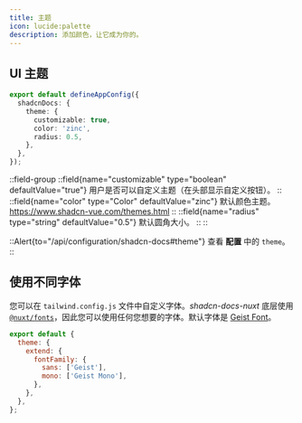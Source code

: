 ```yaml
---
title: 主题
icon: lucide:palette
description: 添加颜色，让它成为你的。
---
```


## UI 主题

```ts [app.config.ts]
export default defineAppConfig({
  shadcnDocs: {
    theme: {
      customizable: true,
      color: 'zinc',
      radius: 0.5,
    },
  },
});
```

::field-group
  ::field{name="customizable" type="boolean" defaultValue="true"}
  用户是否可以自定义主题（在头部显示自定义按钮）。
  ::
  ::field{name="color" type="Color" defaultValue="zinc"}
  默认颜色主题。https://www.shadcn-vue.com/themes.html
  ::
  ::field{name="radius" type="string" defaultValue="0.5"}
  默认圆角大小。
  ::
::

::Alert{to="/api/configuration/shadcn-docs#theme"}
查看 **配置** 中的 `theme`。
::

## 使用不同字体

您可以在 `tailwind.config.js` 文件中自定义字体。_shadcn-docs-nuxt_ 底层使用 [`@nuxt/fonts`](https://fonts.nuxt.com/)，因此您可以使用任何您想要的字体。默认字体是 [Geist Font](https://vercel.com/font)。

```js [tailwind.config.js]
export default {
  theme: {
    extend: {
      fontFamily: {
        sans: ['Geist'],
        mono: ['Geist Mono'],
      },
    },
  },
};
```

